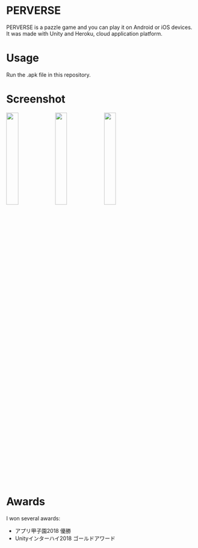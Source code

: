 # PERVERSE
PERVERSE is a pazzle game and you can play it on Android or iOS devices.  
It was made with Unity and Heroku, cloud application platform.  


# Usage
Run the .apk file in this repository.  

# Screenshot

<div>
  <img class="works" src="pvs_ss/6.png" width=25%>
  <img class="works" src="pvs_ss/2.png" width=25%>
  <img class="works" src="pvs_ss/5.png" width=25%>
</div>

# Awards
I won several awards:
- アプリ甲子園2018 優勝
- Unityインターハイ2018 ゴールドアワード
